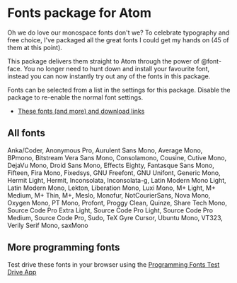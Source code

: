 # Fonts package for Atom

Oh we do love our monospace fonts don't we? To celebrate typography and free choice, I've packaged all the great fonts I could get my hands on (45 of them at this point).

This package delivers them straight to Atom through the power of @font-face. You no longer need to hunt down and install your favourite font, instead you can now instantly try out any of the fonts in this package.

Fonts can be selected from a list in the settings for this package. Disable the package to re-enable the normal font settings.

* [These fonts (and more) and download links](http://programmingfonts.org/list)

## All fonts
Anka/Coder, Anonymous Pro, Aurulent Sans Mono, Average Mono, BPmono, Bitstream Vera Sans Mono, Consolamono, Cousine, Cutive Mono, DejaVu Mono, Droid Sans Mono, Effects Eighty, Fantasque Sans Mono, Fifteen, Fira Mono, Fixedsys, GNU Freefont, GNU Unifont, Generic Mono, Hermit Light, Hermit, Inconsolata, Inconsolata-g, Latin Modern Mono Light, Latin Modern Mono, Lekton, Liberation Mono, Luxi Mono, M+ Light, M+ Medium, M+ Thin, M+, Meslo, Monofur, NotCourierSans, Nova Mono, Oxygen Mono, PT Mono, Profont, Proggy Clean, Quinze, Share Tech Mono, Source Code Pro Extra Light, Source Code Pro Light, Source Code Pro Medium, Source Code Pro, Sudo, TeX Gyre Cursor, Ubuntu Mono, VT323, Verily Serif Mono, saxMono

## More programming fonts
Test drive these fonts in your browser using the [Programming Fonts Test Drive App](http://app.programmingfonts.org)
